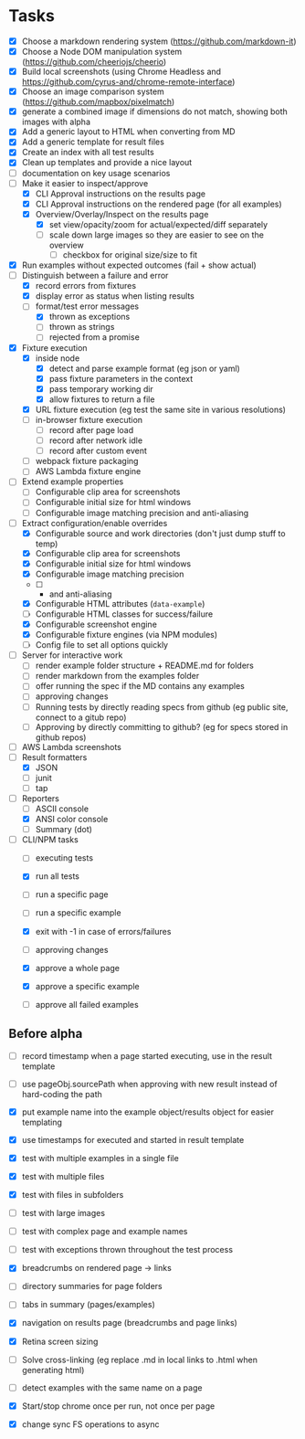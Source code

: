 # Tasks

- [x] Choose a markdown rendering system (https://github.com/markdown-it)
- [x] Choose a Node DOM manipulation system (https://github.com/cheeriojs/cheerio)
- [x] Build local screenshots (using Chrome Headless and https://github.com/cyrus-and/chrome-remote-interface)
- [x] Choose an image comparison system (https://github.com/mapbox/pixelmatch)
- [x] generate a combined image if dimensions do not match, showing both images with alpha
- [x] Add a generic layout to HTML when converting from MD 
- [x] Add a generic template for result files
- [x] Create an index with all test results
- [x] Clean up templates and provide a nice layout
- [ ] documentation on key usage scenarios
- [ ] Make it easier to inspect/approve
  - [x] CLI Approval instructions on the results page
  - [x] CLI Approval instructions on the rendered page (for all examples)
  - [x] Overview/Overlay/Inspect on the results page
    - [x] set view/opacity/zoom for actual/expected/diff separately
    - [ ] scale down large images so they are easier to see on the overview 
      - [ ] checkbox for original size/size to fit
- [x] Run examples without expected outcomes (fail + show actual)
- [ ] Distinguish between a failure and error
  - [x] record errors from fixtures
  - [x] display error as status when listing results
  - [ ] format/test error messages
    - [x] thrown as exceptions
    - [ ] thrown as strings
    - [ ] rejected from a promise
- [x] Fixture execution
  - [x] inside node
    - [x] detect and parse example format (eg json or yaml)
    - [x] pass fixture parameters in the context
    - [x] pass temporary working dir
    - [x] allow fixtures to return a file
  - [x] URL fixture execution (eg test the same site in various resolutions)
  - [ ] in-browser fixture execution
    - [ ] record after page load
    - [ ] record after network idle
    - [ ] record after custom event
  - [ ] webpack fixture packaging
  - [ ] AWS Lambda fixture engine
- [ ] Extend example properties
  - [ ] Configurable clip area for screenshots
  - [ ] Configurable initial size for html windows
  - [ ] Configurable image matching precision and anti-aliasing
- [ ] Extract configuration/enable overrides
  - [x] Configurable source and work directories (don't just dump stuff to temp)
  - [x] Configurable clip area for screenshots
  - [x] Configurable initial size for html windows
  - [x] Configurable image matching precision 
  - [ ] + and anti-aliasing
  - [x] Configurable HTML attributes (`data-example`)
  - [ ] Configurable HTML classes for success/failure
  - [x] Configurable screenshot engine
  - [x] Configurable fixture engines (via NPM modules)
  - [ ] Config file to set all options quickly
- [ ] Server for interactive work
  - [ ] render example folder structure + README.md for folders
  - [ ] render markdown from the examples folder 
  - [ ] offer running the spec if the MD contains any examples
  - [ ] approving changes
  - [ ] Running tests by directly reading specs from github (eg public site, connect to a gitub repo)
  - [ ] Approving by directly committing to github? (eg for specs stored in github repos)
- [ ] AWS Lambda screenshots 
- [ ] Result formatters 
  - [x] JSON
  - [ ] junit
  - [ ] tap
- [ ] Reporters
  - [ ] ASCII console
  - [x] ANSI color console
  - [ ] Summary (dot)
- [ ] CLI/NPM tasks
  - [ ] executing tests
   - [x] run all tests 
   - [ ] run a specific page
   - [ ] run a specific example
   - [x] exit with -1 in case of errors/failures
  - [ ] approving changes
   - [x] approve a whole page
   - [x] approve a specific example
   - [ ] approve all failed examples


## Before alpha

- [ ] record timestamp when a page started executing, use in the result template
- [ ] use pageObj.sourcePath when approving with new result instead of hard-coding the path
- [x] put example name into the example object/results object for easier templating
- [x] use timestamps for executed and started in result template
- [x] test with multiple examples in a single file
- [x] test with multiple files
- [x] test with files in subfolders
- [ ] test with large images
- [ ] test with complex page and example names
- [ ] test with exceptions thrown throughout the test process
- [x] breadcrumbs on rendered page -> links
- [ ] directory summaries for page folders
- [ ] tabs in summary (pages/examples)
- [x] navigation on results page (breadcrumbs and page links)
- [x] Retina screen sizing
- [ ] Solve cross-linking (eg replace .md in local links to .html when generating html)
- [ ] detect examples with the same name on a page
- [x] Start/stop chrome once per run, not once per page
- [x] change sync FS operations to async



